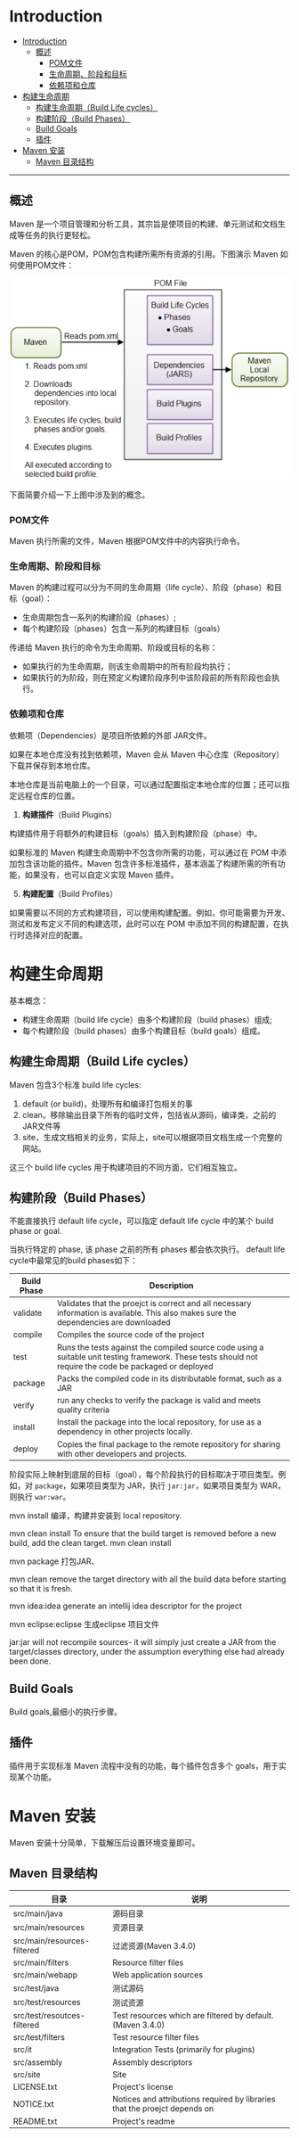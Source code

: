 # Introduction

- [Introduction](#introduction)
  - [概述](#%e6%a6%82%e8%bf%b0)
    - [POM文件](#pom%e6%96%87%e4%bb%b6)
    - [生命周期、阶段和目标](#%e7%94%9f%e5%91%bd%e5%91%a8%e6%9c%9f%e9%98%b6%e6%ae%b5%e5%92%8c%e7%9b%ae%e6%a0%87)
    - [依赖项和仓库](#%e4%be%9d%e8%b5%96%e9%a1%b9%e5%92%8c%e4%bb%93%e5%ba%93)
- [构建生命周期](#%e6%9e%84%e5%bb%ba%e7%94%9f%e5%91%bd%e5%91%a8%e6%9c%9f)
  - [构建生命周期（Build Life cycles）](#%e6%9e%84%e5%bb%ba%e7%94%9f%e5%91%bd%e5%91%a8%e6%9c%9fbuild-life-cycles)
  - [构建阶段（Build Phases）](#%e6%9e%84%e5%bb%ba%e9%98%b6%e6%ae%b5build-phases)
  - [Build Goals](#build-goals)
  - [插件](#%e6%8f%92%e4%bb%b6)
- [Maven 安装](#maven-%e5%ae%89%e8%a3%85)
  - [Maven 目录结构](#maven-%e7%9b%ae%e5%bd%95%e7%bb%93%e6%9e%84)

***

## 概述

Maven 是一个项目管理和分析工具，其宗旨是使项目的构建、单元测试和文档生成等任务的执行更轻松。

Maven 的核心是POM，POM包含构建所需所有资源的引用。下图演示 Maven 如何使用POM文件：

![POM](images/2020-03-21-22-56-05.png)

下面简要介绍一下上图中涉及到的概念。

### POM文件

Maven 执行所需的文件，Maven 根据POM文件中的内容执行命令。

### 生命周期、阶段和目标

Maven 的构建过程可以分为不同的生命周期（life cycle）、阶段（phase）和目标（goal）：

- 生命周期包含一系列的构建阶段（phases）;
- 每个构建阶段（phases）包含一系列的构建目标（goals）

传递给 Maven 执行的命令为生命周期、阶段或目标的名称：

- 如果执行的为生命周期，则该生命周期中的所有阶段均执行；
- 如果执行的为阶段，则在预定义构建阶段序列中该阶段前的所有阶段也会执行。

### 依赖项和仓库

依赖项（Dependencies）是项目所依赖的外部 JAR文件。

如果在本地仓库没有找到依赖项，Maven 会从 Maven 中心仓库（Repository）下载并保存到本地仓库。

本地仓库是当前电脑上的一个目录，可以通过配置指定本地仓库的位置；还可以指定远程仓库的位置。

1) **构建插件**（Build Plugins）

构建插件用于将额外的构建目标（goals）插入到构建阶段（phase）中。

如果标准的 Maven 构建生命周期中不包含你所需的功能，可以通过在 POM 中添加包含该功能的插件。Maven 包含许多标准插件，基本涵盖了构建所需的所有功能，如果没有，也可以自定义实现 Maven 插件。

5) **构建配置**（Build Profiles）

如果需要以不同的方式构建项目，可以使用构建配置。例如，你可能需要为开发、测试和发布定义不同的构建选项，此时可以在 POM 中添加不同的构建配置，在执行时选择对应的配置。

# 构建生命周期
基本概念：
- 构建生命周期（build life cycle）由多个构建阶段（build phases）组成;
- 每个构建阶段（build phases）由多个构建目标（build goals）组成。

## 构建生命周期（Build Life cycles）
Maven 包含3个标准 build life cycles:
1) default (or build)，处理所有和编译打包相关的事
2) clean，移除输出目录下所有的临时文件，包括省从源码，编译类，之前的JAR文件等
3) site，生成文档相关的业务，实际上，site可以根据项目文档生成一个完整的网站。

这三个 build life cycles 用于构建项目的不同方面，它们相互独立。

## 构建阶段（Build Phases）
不能直接执行 default life cycle，可以指定 default life cycle 中的某个 build phase or goal.

当执行特定的 phase, 该 phase 之前的所有 phases 都会依次执行。
default life cycle中最常见的build phases如下：

| Build Phase | Description                                                                                                                                              |
| ----------- | -------------------------------------------------------------------------------------------------------------------------------------------------------- |
| validate    | Validates that the proejct is correct and all necessary information is available. This also makes sure the dependencies are downloaded                   |
| compile     | Compiles the source code of the project                                                                                                                  |
| test        | Runs the tests against the compiled source code using a suitable unit testing framework. These tests should not require the code be packaged or deployed |
| package     | Packs the compiled code in its distributable format, such as a JAR                                                                                       |
| verify      | run any checks to verify the package is valid and meets quality criteria                                                                                 |
| install     | Install the package into the local repository, for use as a dependency in other projects locally.                                                        |
| deploy      | Copies the final package to the remote repository for sharing with other developers and projects.                                                        |

阶段实际上映射到底层的目标（goal），每个阶段执行的目标取决于项目类型。例如，对 `package`，如果项目类型为 JAR，执行 `jar:jar`，如果项目类型为 WAR，则执行 `war:war`。

mvn install
编译，构建并安装到 local repository.

mvn clean install
To ensure that the build target is removed before a new build, add the clean target.
mvn clean install

mvn package
打包JAR、

mvn clean
remove the target directory with all the build data before starting so that it is fresh.

mvn idea:idea
generate an intellij idea descriptor for the project

mvn eclipse:eclipse
生成eclipse 项目文件

jar:jar
will not recompile sources- it will simply just create a JAR from the target/classes directory, under the assumption everything else had already been done.

## Build Goals
Build goals,最细小的执行步骤。

## 插件
插件用于实现标准 Maven 流程中没有的功能，每个插件包含多个 goals，用于实现某个功能。

# Maven 安装
Maven 安装十分简单，下载解压后设置环境变量即可。

## Maven 目录结构
| 目录                        | 说明                                                                       |
| --------------------------- | -------------------------------------------------------------------------- |
| src/main/java               | 源码目录                                                                   |
| src/main/resources          | 资源目录                                                                   |
| src/main/resources-filtered | 过滤资源(Maven 3.4.0)                                                      |
| src/main/filters            | Resource filter files                                                      |
| src/main/webapp             | Web application sources                                                    |
| src/test/java               | 测试源码                                                                   |
| src/test/resources          | 测试资源                                                                   |
| src/test/resoutces-filtered | Test resources which are filtered by default. (Maven 3.4.0)                |
| src/test/filters            | Test resource filter files                                                 |
| src/it                      | Integration Tests (primarily for plugins)                                  |
| src/assembly                | Assembly descriptors                                                       |
| src/site                    | Site                                                                       |
| LICENSE.txt                 | Project's license                                                          |
| NOTICE.txt                  | Notices and attributions required by libraries that the proejct depends on |
| README.txt                  | Project's readme                                                           |
